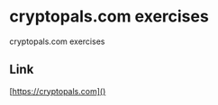 # cryptopals.com exercises

[summary]::
cryptopals.com exercises

## Link
[https://cryptopals.com]()
